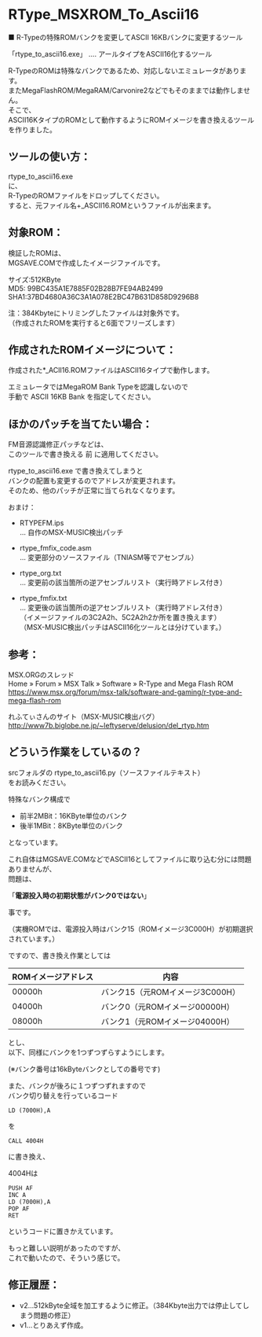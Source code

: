 ﻿# RType_MSXROM_To_Ascii16  
  
■ R-Typeの特殊ROMバンクを変更してASCII 16KBバンクに変更するツール  
  
「rtype_to_ascii16.exe」 .... アールタイプをASCII16化するツール  
  
R-TypeのROMは特殊なバンクであるため、対応しないエミュレータがあります。  
またMegaFlashROM/MegaRAM/Carvonire2などでもそのままでは動作しません。  
そこで、  
ASCII16KタイプのROMとして動作するようにROMイメージを書き換えるツール  
を作りました。  
  
## ツールの使い方：  
  
rtype_to_ascii16.exe  
に、  
R-TypeのROMファイルをドロップしてください。  
すると、元ファイル名+_ASCII16.ROMというファイルが出来ます。  
  
## 対象ROM：  
  
検証したROMは、  
MGSAVE.COMで作成したイメージファイルです。  
  
サイズ:512KByte  
MD5: 99BC435A1E7885F02B28B7FE94AB2499  
SHA1:37BD4680A36C3A1A078E2BC47B631D858D9296B8  
  
注：384Kbyteにトリミングしたファイルは対象外です。  
   （作成されたROMを実行すると6面でフリーズします）  
  
## 作成されたROMイメージについて：  
  
作成された*_ACII16.ROMファイルはASCII16タイプで動作します。  
  
エミュレータではMegaROM Bank Typeを認識しないので  
手動で ASCII 16KB Bank を指定してください。  
  
  
## ほかのパッチを当てたい場合：  
  
FM音源認識修正パッチなどは、  
このツールで書き換える 前 に適用してください。  
  
rtype_to_ascii16.exe で書き換えてしまうと  
バンクの配置も変更するのでアドレスが変更されます。  
そのため、他のパッチが正常に当てられなくなります。  
  
おまけ：  
-	RTYPEFM.ips  
	... 自作のMSX-MUSIC検出パッチ  
  
-	rtype_fmfix_code.asm  
	... 変更部分のソースファイル（TNIASM等でアセンブル）  
  
-	rtype_org.txt  
	... 変更前の該当箇所の逆アセンブルリスト（実行時アドレス付き）  
  
-	rtype_fmfix.txt  
	... 変更後の該当箇所の逆アセンブルリスト（実行時アドレス付き）  
	（イメージファイルの3C2A2h、5C2A2h2か所を置き換えます）  
	（MSX-MUSIC検出パッチはASCII16化ツールとは分けています。）  
  
## 参考：  
  
MSX.ORGのスレッド  
Home » Forum » MSX Talk » Software » R-Type and Mega Flash ROM  
https://www.msx.org/forum/msx-talk/software-and-gaming/r-type-and-mega-flash-rom  
  
れふてぃさんのサイト（MSX-MUSIC検出バグ）  
http://www7b.biglobe.ne.jp/~leftyserve/delusion/del_rtyp.htm  
  
## どういう作業をしているの？  
  
srcフォルダの rtype_to_ascii16.py（ソースファイルテキスト）  
をお読みください。  
  
特殊なバンク構成で  
- 前半2MBit：16KByte単位のバンク  
- 後半1MBit：8KByte単位のバンク  
  
となっています。  
  
これ自体はMGSAVE.COMなどでASCII16としてファイルに取り込む分には問題ありませんが、  
問題は、  
  
「**電源投入時の初期状態がバンク0ではない**」  
  
事です。  
  
（実機ROMでは、電源投入時はバンク15（ROMイメージ3C000H）が初期選択されています。）  
  
ですので、書き換え作業としては  
  
| ROMイメージアドレス | 内容 |  
|--|--|  
| 00000h|バンク15（元ROMイメージ3C000H）|  
| 04000h|バンク0（元ROMイメージ00000H）|  
| 08000h|バンク1（元ROMイメージ04000H）|  
  
とし、  
以下、同様にバンクを1つずつずらすようにします。  
  
 (※バンク番号は16kByteバンクとしての番号です)  
  
また、バンクが後ろに１つずつずれますので  
バンク切り替えを行っているコード  
  
	LD (7000H),A  
  
を  
  
	CALL 4004H  
  
に書き換え、  
  
4004Hは  
  
	PUSH AF  
	INC A  
	LD (7000H),A  
	POP AF  
	RET  
  
というコードに置きかえています。  
  
もっと難しい説明があったのですが、  
これで動いたので、そういう感じで。  
  
## 修正履歴：  
- v2...512kByte全域を加工するように修正。（384Kbyte出力では停止してしまう問題の修正）  
- v1...とりあえず作成。  
  